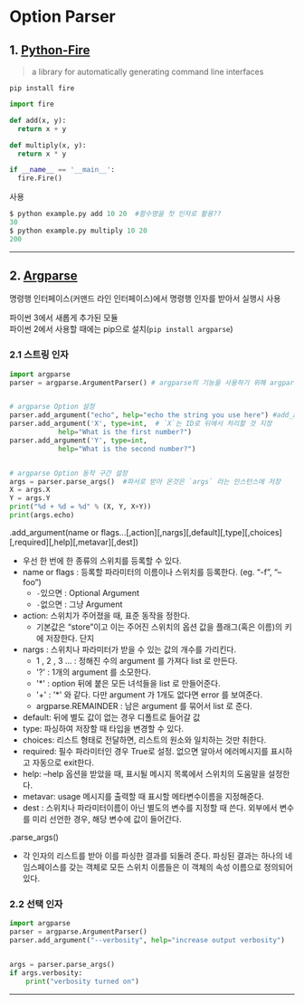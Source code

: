 # Option Parser

## 1. [Python-Fire](https://github.com/google/python-fire)

> a library for automatically generating command line interfaces

`pip install fire`


```python
import fire

def add(x, y):
  return x + y

def multiply(x, y):
  return x * y

if __name__ == '__main__':
  fire.Fire()
```

사용 
```python
$ python example.py add 10 20  #함수명을 첫 인자로 활용??
30
$ python example.py multiply 10 20
200
```

---

## 2. [Argparse](https://blog.naver.com/youngchanmm/221364687902)

명령행 인터페이스\(커맨드 라인 인터페이스\)에서 명령행 인자를 받아서 실행시 사용

파이썬 3에서 새롭게 추가된 모듈  
파이썬 2에서 사용할 때에는 pip으로 설치​\(`pip install argparse`\)

### 2.1 스트링 인자

```python
import argparse
parser = argparse.ArgumentParser() # argparse의 기능을 사용하기 위해 argparse를 변수에 할당


# argparse Option 설정 
parser.add_argument("echo", help="echo the string you use here") #add_argument를 통해 옵션 리스트를 추가
parser.add_argument('X', type=int,  # `X`는 ID로 뒤에서 처리할 것 지정 
            help="What is the first number?")
parser.add_argument('Y', type=int,
            help="What is the second number?")


# argparse Option 동작 구간 설정
args = parser.parse_args()  #파서로 받아 온것은 `args` 라는 인스턴스에 저장 
X = args.X
Y = args.Y
print("%d + %d = %d" % (X, Y, X+Y))
print(args.echo)
```

.add\_argument\(name or flags...\[,action\]\[,nargs\]\[,default\]\[,type\]\[,choices\]\[,required\]\[,help\]\[,metavar\]\[,dest\]\)

* 우선 한 번에 한 종류의 스위치를 등록할 수 있다.
* name or flags : 등록할 파라미터의 이름이나 스위치를 등록한다. \(eg. “-f”, “–foo”\)
  * `-`있으면 : Optional Argument
  * `-`없으면 : 그냥 Argument 
* action: 스위치가 주어졌을 때, 표준 동작을 정한다. 
  * 기본값은 “store”이고 이는 주어진 스위치의 옵션 값을 플래그\(혹은 이름\)의 키에 저장한다. 단지 
* nargs : 스위치나 파라미터가 받을 수 있는 값의 개수를 가리킨다. 
  * 1 , 2 , 3 ... : 정해진 수의 argument 를 가져다 list 로 만든다.
  * '?' : 1개의 argument 를 소모한다.
  * '\*' : option 뒤에 붙은 모든 녀석들을 list 로 만들어준다.
  * '+' : '\*' 와 같다. 다만 argument 가 1개도 없다면 error 를 보여준다.
  * argparse.REMAINDER : 남은 argument 를 묶어서 list 로 준다.
* default: 뒤에 별도 값이 없는 경우 디폴트로 들어갈 값
* type: 파싱하여 저장할 때 타입을 변경할 수 있다.
* choices: 리스트 형태로 전달하면, 리스트의 원소와 일치하는 것만 취한다.
* required: 필수 파라미터인 경우 True로 설정. 없으면 알아서 에러메시지를 표시하고 자동으로 exit한다.
* help: –help 옵션을 받았을 때, 표시될 메시지 목록에서 스위치의 도움말을 설정한다.
* metavar: usage 메시지를 출력할 때 표시할 메타변수이름을 지정해준다.
* dest : 스위치나 파라미터이름이 아닌 별도의 변수를 지정할 때 쓴다. 외부에서 변수를 미리 선언한 경우, 해당 변수에 값이 들어간다.

.parse\_args\(\)

* 각 인자의 리스트를 받아 이를 파싱한 결과를 되돌려 준다. 파싱된 결과는 하나의 네임스페이스를 갖는 객체로 모든 스위치 이름들은 이 객체의 속성 이름으로 정의되어 있다.

### 2.2 선택 인자

```python
import argparse
parser = argparse.ArgumentParser()
parser.add_argument("--verbosity", help="increase output verbosity")


args = parser.parse_args()
if args.verbosity:
    print("verbosity turned on")
```


---




